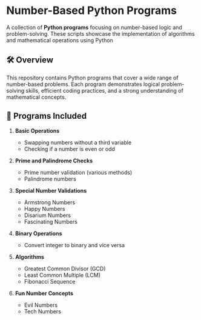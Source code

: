 # Number-Based Python Programs  

A collection of **Python programs** focusing on number-based logic and problem-solving. These scripts showcase the implementation of algorithms and mathematical operations using Python

## 🛠️ Overview  
This repository contains Python programs that cover a wide range of number-based problems. Each program demonstrates logical problem-solving skills, efficient coding practices, and a strong understanding of mathematical concepts.

## 🚀 Programs Included  

1. **Basic Operations**  
   - Swapping numbers without a third variable  
   - Checking if a number is even or odd  

2. **Prime and Palindrome Checks**  
   - Prime number validation (various methods)  
   - Palindrome numbers  

3. **Special Number Validations**  
   - Armstrong Numbers  
   - Happy Numbers  
   - Disarium Numbers  
   - Fascinating Numbers  

4. **Binary Operations**  
   - Convert integer to binary and vice versa  

5. **Algorithms**  
   - Greatest Common Divisor (GCD)  
   - Least Common Multiple (LCM)  
   - Fibonacci Sequence  

6. **Fun Number Concepts**  
   - Evil Numbers  
   - Tech Numbers  

